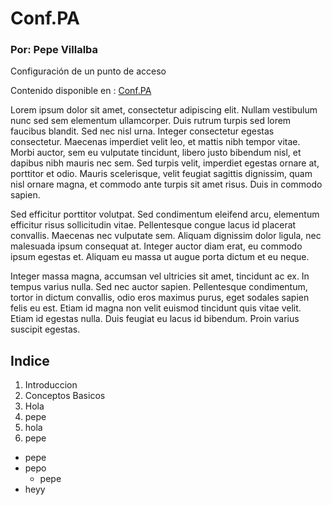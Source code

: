 # Conf.PA
### Por: Pepe Villalba

Configuración de un punto de acceso

Contenido disponible en : [Conf.PA](https://villalba189.github.io./Conf.PA)

Lorem ipsum dolor sit amet, consectetur adipiscing elit. Nullam vestibulum nunc sed sem elementum ullamcorper. Duis rutrum turpis sed lorem faucibus blandit. Sed nec nisl urna. Integer consectetur egestas consectetur. Maecenas imperdiet velit leo, et mattis nibh tempor vitae. Morbi auctor, sem eu vulputate tincidunt, libero justo bibendum nisl, et dapibus nibh mauris nec sem. Sed turpis velit, imperdiet egestas ornare at, porttitor et odio. Mauris scelerisque, velit feugiat sagittis dignissim, quam nisl ornare magna, et commodo ante turpis sit amet risus. Duis in commodo sapien.

Sed efficitur porttitor volutpat. Sed condimentum eleifend arcu, elementum efficitur risus sollicitudin vitae. Pellentesque congue lacus id placerat convallis. Maecenas nec vulputate sem. Aliquam dignissim dolor ligula, nec malesuada ipsum consequat at. Integer auctor diam erat, eu commodo ipsum egestas et. Aliquam eu massa ut augue porta dictum et eu neque.

Integer massa magna, accumsan vel ultricies sit amet, tincidunt ac ex. In tempus varius nulla. Sed nec auctor sapien. Pellentesque condimentum, tortor in dictum convallis, odio eros maximus purus, eget sodales sapien felis eu est. Etiam id magna non velit euismod tincidunt quis vitae velit. Etiam id egestas nulla. Duis feugiat eu lacus id bibendum. Proin varius suscipit egestas.

## Indice
1. Introduccion
1. Conceptos Basicos
1. Hola
1. pepe
1. hola
1. pepe
* pepe
* pepo
  * pepe
* heyy
